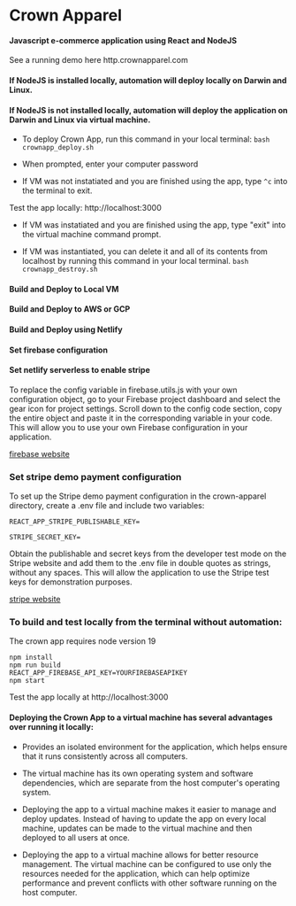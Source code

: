 # Crown Apparel

#### Javascript e-commerce application using React and NodeJS

See a running demo here http.crownapparel.com

#### If NodeJS is installed locally, automation will deploy locally on Darwin and Linux. 

#### If NodeJS is not installed locally, automation will deploy the application on Darwin and Linux via virtual machine.

* To deploy Crown App, run this command in your local terminal:
`bash crownapp_deploy.sh`

* When prompted, enter your computer password

* If VM was not instatiated and you are finished using the app, type `^c` into the terminal to exit.

Test the app locally: http://localhost:3000

* If VM was instatiated and you are finished using the app, type "exit" into the virtual machine command prompt.

* If VM was instantiated, you can delete it and all of its contents from localhost by running this command in your local terminal.
`bash crownapp_destroy.sh` 

#### Build and Deploy to Local VM

#### Build and Deploy to AWS or GCP

#### Build and Deploy using Netlify

#### Set firebase configuration

#### Set netlify serverless to enable stripe

To replace the config variable in firebase.utils.js with your own configuration object, go to your Firebase project dashboard and select the gear icon for project settings. Scroll down to the config code section, copy the entire object and paste it in the corresponding variable in your code. This will allow you to use your own Firebase configuration in your application.

[firebase website](https://firebase.google.com/)

### Set stripe demo payment configuration

To set up the Stripe demo payment configuration in the crown-apparel directory, create a .env file and include two variables:

`REACT_APP_STRIPE_PUBLISHABLE_KEY=`

`STRIPE_SECRET_KEY=`

Obtain the publishable and secret keys from the developer test mode on the Stripe website and add them to the .env file in double quotes as strings, without any spaces. This will allow the application to use the Stripe test keys for demonstration purposes.

[stripe website](https://stripe.com/)

### To build and test locally from the terminal without automation:

The crown app requires node version 19

```shell
npm install
npm run build
REACT_APP_FIREBASE_API_KEY=YOURFIREBASEAPIKEY 
npm start 
```
Test the app locally at http://localhost:3000


#### Deploying the Crown App to a virtual machine has several advantages over running it locally: 
* Provides an isolated environment for the application, which helps ensure that it runs consistently across all computers. 

* The virtual machine has its own operating system and software dependencies, which are separate from the host computer's operating system.

* Deploying the app to a virtual machine makes it easier to manage and deploy updates. Instead of having to update the app on every local machine, updates can be made to the virtual machine and then deployed to all users at once.

* Deploying the app to a virtual machine allows for better resource management. The virtual machine can be configured to use only the resources needed for the application, which can help optimize performance and prevent conflicts with other software running on the host computer.